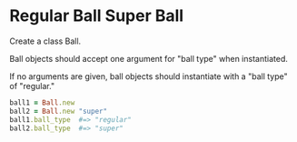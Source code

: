 # Regular Ball Super Ball

Create a class Ball.

Ball objects should accept one argument for "ball type" when instantiated.

If no arguments are given, ball objects should instantiate with a "ball type" of "regular."

```ruby
ball1 = Ball.new
ball2 = Ball.new "super"
ball1.ball_type  #=> "regular"
ball2.ball_type  #=> "super"
```